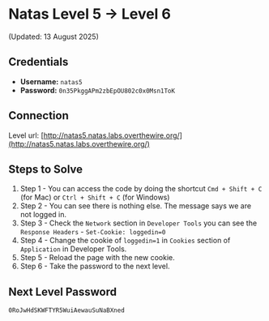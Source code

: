# Natas Level 5 → Level 6
(Updated: 13 August 2025)

## Credentials
- **Username:** `natas5`
- **Password:** `0n35PkggAPm2zbEpOU802c0x0Msn1ToK`

## Connection
Level url: [http://natas5.natas.labs.overthewire.org/](http://natas5.natas.labs.overthewire.org/)

## Steps to Solve
1. Step 1 - You can access the code by doing the shortcut `Cmd + Shift + C` (for Mac) or `Ctrl + Shift + C` (for Windows)
2. Step 2 - You can see there is nothing else. The message says we are not logged in.
3. Step 3 - Check the `Network` section in `Developer Tools` you can see the `Response Headers` - `Set-Cookie: loggedin=0`
4. Step 4 - Change the cookie of `loggedin=1` in `Cookies` section of `Application` in Developer Tools.
5. Step 5 - Reload the page with the new cookie.
6. Step 6 - Take the password to the next level.

## Next Level Password
`0RoJwHdSKWFTYR5WuiAewauSuNaBXned`
